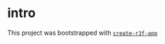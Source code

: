# intro

This project was bootstrapped with [`create-r3f-app`](https://github.com/utsuboco/create-r3f-app)